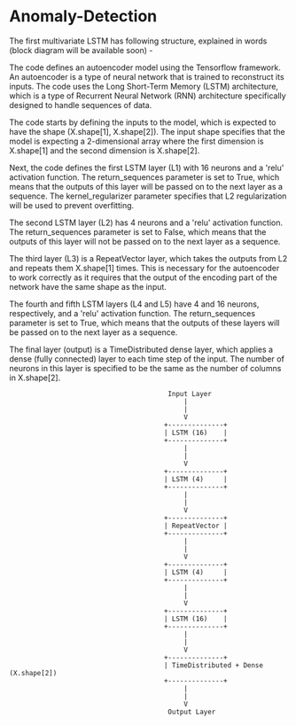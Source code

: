 # Anomaly-Detection

The first multivariate LSTM has following structure, explained in words (block diagram will be available soon) -

The code defines an autoencoder model using the Tensorflow framework. An autoencoder is a type of neural network that is trained to reconstruct its inputs. The code uses the Long Short-Term Memory (LSTM) architecture, which is a type of Recurrent Neural Network (RNN) architecture specifically designed to handle sequences of data.

The code starts by defining the inputs to the model, which is expected to have the shape (X.shape[1], X.shape[2]). The input shape specifies that the model is expecting a 2-dimensional array where the first dimension is X.shape[1] and the second dimension is X.shape[2].

Next, the code defines the first LSTM layer (L1) with 16 neurons and a 'relu' activation function. The return_sequences parameter is set to True, which means that the outputs of this layer will be passed on to the next layer as a sequence. The kernel_regularizer parameter specifies that L2 regularization will be used to prevent overfitting.

The second LSTM layer (L2) has 4 neurons and a 'relu' activation function. The return_sequences parameter is set to False, which means that the outputs of this layer will not be passed on to the next layer as a sequence.

The third layer (L3) is a RepeatVector layer, which takes the outputs from L2 and repeats them X.shape[1] times. This is necessary for the autoencoder to work correctly as it requires that the output of the encoding part of the network have the same shape as the input.

The fourth and fifth LSTM layers (L4 and L5) have 4 and 16 neurons, respectively, and a 'relu' activation function. The return_sequences parameter is set to True, which means that the outputs of these layers will be passed on to the next layer as a sequence.

The final layer (output) is a TimeDistributed dense layer, which applies a dense (fully connected) layer to each time step of the input. The number of neurons in this layer is specified to be the same as the number of columns in X.shape[2].

                                            Input Layer
                                                |
                                                |
                                                V
                                           +--------------+
                                           | LSTM (16)    |
                                           +--------------+
                                                |
                                                |
                                                V
                                           +--------------+
                                           | LSTM (4)     |
                                           +--------------+
                                                |
                                                |
                                                V
                                           +--------------+
                                           | RepeatVector |
                                           +--------------+
                                                |
                                                |
                                                V
                                           +--------------+
                                           | LSTM (4)     |
                                           +--------------+
                                                |
                                                |
                                                V
                                           +--------------+
                                           | LSTM (16)    |
                                           +--------------+
                                                |
                                                |
                                                V
                                           +--------------+
                                           | TimeDistributed + Dense (X.shape[2])
                                           +--------------+
                                                |
                                                |
                                                V
                                            Output Layer


